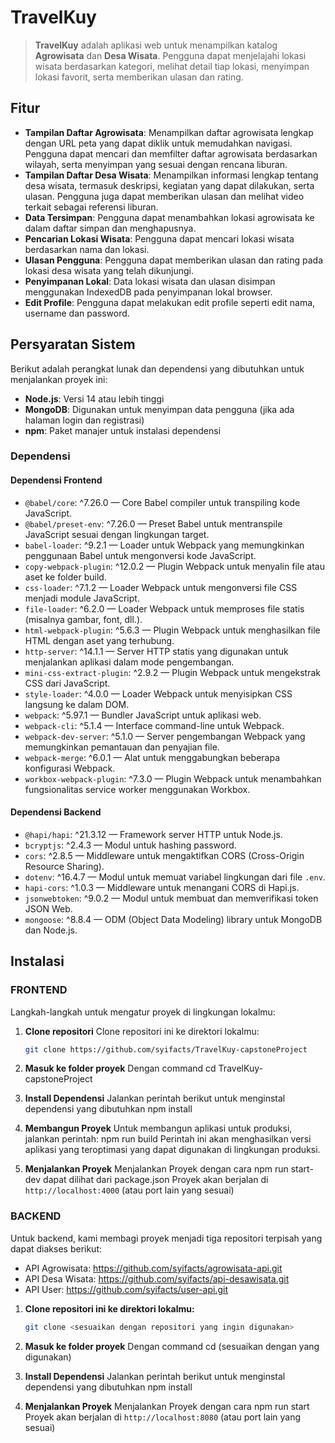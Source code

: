 # TravelKuy

> **TravelKuy** adalah aplikasi web untuk menampilkan katalog **Agrowisata** dan **Desa Wisata**. Pengguna dapat menjelajahi lokasi wisata berdasarkan kategori, melihat detail tiap lokasi, menyimpan lokasi favorit, serta memberikan ulasan dan rating.

## Fitur

- **Tampilan Daftar Agrowisata**: Menampilkan daftar agrowisata lengkap dengan URL peta yang dapat diklik untuk memudahkan navigasi. Pengguna dapat mencari dan memfilter daftar agrowisata berdasarkan wilayah, serta menyimpan yang sesuai dengan rencana liburan.
- **Tampilan Daftar Desa Wisata**: Menampilkan informasi lengkap tentang desa wisata, termasuk deskripsi, kegiatan yang dapat dilakukan, serta ulasan. Pengguna juga dapat memberikan ulasan dan melihat video terkait sebagai referensi liburan.
- **Data Tersimpan**: Pengguna dapat menambahkan lokasi agrowisata ke dalam daftar simpan dan menghapusnya.
- **Pencarian Lokasi Wisata**: Pengguna dapat mencari lokasi wisata berdasarkan nama dan lokasi.
- **Ulasan Pengguna**: Pengguna dapat memberikan ulasan dan rating pada lokasi desa wisata yang telah dikunjungi.
- **Penyimpanan Lokal**: Data lokasi wisata dan ulasan disimpan menggunakan IndexedDB pada penyimpanan lokal browser.
- **Edit Profile**: Pengguna dapat melakukan edit profile seperti edit nama, username dan password.

## Persyaratan Sistem

Berikut adalah perangkat lunak dan dependensi yang dibutuhkan untuk menjalankan proyek ini:

- **Node.js**: Versi 14 atau lebih tinggi
- **MongoDB**: Digunakan untuk menyimpan data pengguna (jika ada halaman login dan registrasi)
- **npm**: Paket manajer untuk instalasi dependensi

### Dependensi

#### Dependensi Frontend

- `@babel/core`: ^7.26.0 — Core Babel compiler untuk transpiling kode JavaScript.
- `@babel/preset-env`: ^7.26.0 — Preset Babel untuk mentranspile JavaScript sesuai dengan lingkungan target.
- `babel-loader`: ^9.2.1 — Loader untuk Webpack yang memungkinkan penggunaan Babel untuk mengonversi kode JavaScript.
- `copy-webpack-plugin`: ^12.0.2 — Plugin Webpack untuk menyalin file atau aset ke folder build.
- `css-loader`: ^7.1.2 — Loader Webpack untuk mengonversi file CSS menjadi module JavaScript.
- `file-loader`: ^6.2.0 — Loader Webpack untuk memproses file statis (misalnya gambar, font, dll.).
- `html-webpack-plugin`: ^5.6.3 — Plugin Webpack untuk menghasilkan file HTML dengan aset yang terhubung.
- `http-server`: ^14.1.1 — Server HTTP statis yang digunakan untuk menjalankan aplikasi dalam mode pengembangan.
- `mini-css-extract-plugin`: ^2.9.2 — Plugin Webpack untuk mengekstrak CSS dari JavaScript.
- `style-loader`: ^4.0.0 — Loader Webpack untuk menyisipkan CSS langsung ke dalam DOM.
- `webpack`: ^5.97.1 — Bundler JavaScript untuk aplikasi web.
- `webpack-cli`: ^5.1.4 — Interface command-line untuk Webpack.
- `webpack-dev-server`: ^5.1.0 — Server pengembangan Webpack yang memungkinkan pemantauan dan penyajian file.
- `webpack-merge`: ^6.0.1 — Alat untuk menggabungkan beberapa konfigurasi Webpack.
- `workbox-webpack-plugin`: ^7.3.0 — Plugin Webpack untuk menambahkan fungsionalitas service worker menggunakan Workbox.

#### Dependensi Backend

- `@hapi/hapi`: ^21.3.12 — Framework server HTTP untuk Node.js.
- `bcryptjs`: ^2.4.3 — Modul untuk hashing password.
- `cors`: ^2.8.5 — Middleware untuk mengaktifkan CORS (Cross-Origin Resource Sharing).
- `dotenv`: ^16.4.7 — Modul untuk memuat variabel lingkungan dari file `.env`.
- `hapi-cors`: ^1.0.3 — Middleware untuk menangani CORS di Hapi.js.
- `jsonwebtoken`: ^9.0.2 — Modul untuk membuat dan memverifikasi token JSON Web.
- `mongoose`: ^8.8.4 — ODM (Object Data Modeling) library untuk MongoDB dan Node.js.

## Instalasi

### FRONTEND
Langkah-langkah untuk mengatur proyek di lingkungan lokalmu:

1. **Clone repositori**
   Clone repositori ini ke direktori lokalmu:
   ```bash
   git clone https://github.com/syifacts/TravelKuy-capstoneProject


2. **Masuk ke folder proyek**
    Dengan command 
    cd TravelKuy-capstoneProject

3. **Install Dependensi**
    Jalankan perintah berikut untuk menginstal dependensi yang dibutuhkan
    npm install

4. **Membangun Proyek**
    Untuk membangun aplikasi untuk produksi, jalankan perintah:
    npm run build
    Perintah ini akan menghasilkan versi aplikasi yang teroptimasi yang dapat digunakan di lingkungan produksi.

5. **Menjalankan Proyek**
    Menjalankan Proyek dengan cara 
    npm run start-dev dapat dilihat dari package.json
    Proyek akan berjalan di `http://localhost:4000` (atau port lain yang sesuai)

### BACKEND
Untuk backend, kami membagi proyek menjadi tiga repositori terpisah yang dapat diakses berikut:
- API Agrowisata: https://github.com/syifacts/agrowisata-api.git
- API Desa Wisata: https://github.com/syifacts/api-desawisata.git
- API User: https://github.com/syifacts/user-api.git

1. **Clone repositori ini ke direktori lokalmu:**

   ```bash
   git clone <sesuaikan dengan repositori yang ingin digunakan>

2. **Masuk ke folder proyek**
    Dengan command 
    cd (sesuaikan dengan yang digunakan)

3. **Install Dependensi**
    Jalankan perintah berikut untuk menginstal dependensi yang dibutuhkan
    npm install

4. **Menjalankan Proyek**
    Menjalankan Proyek dengan cara 
    npm run start
    Proyek akan berjalan di `http://localhost:8080` (atau port lain yang sesuai)


